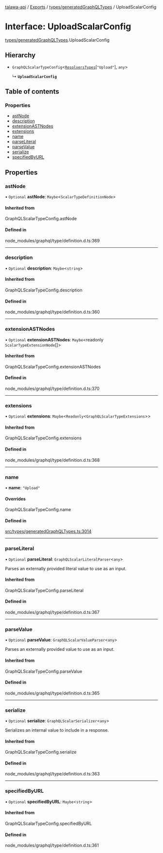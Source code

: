 [talawa-api](../README.md) / [Exports](../modules.md) / [types/generatedGraphQLTypes](../modules/types_generatedGraphQLTypes.md) / UploadScalarConfig

# Interface: UploadScalarConfig

[types/generatedGraphQLTypes](../modules/types_generatedGraphQLTypes.md).UploadScalarConfig

## Hierarchy

- `GraphQLScalarTypeConfig`\<[`ResolversTypes`](../modules/types_generatedGraphQLTypes.md#resolverstypes)[``"Upload"``], `any`\>

  ↳ **`UploadScalarConfig`**

## Table of contents

### Properties

- [astNode](types_generatedGraphQLTypes.UploadScalarConfig.md#astnode)
- [description](types_generatedGraphQLTypes.UploadScalarConfig.md#description)
- [extensionASTNodes](types_generatedGraphQLTypes.UploadScalarConfig.md#extensionastnodes)
- [extensions](types_generatedGraphQLTypes.UploadScalarConfig.md#extensions)
- [name](types_generatedGraphQLTypes.UploadScalarConfig.md#name)
- [parseLiteral](types_generatedGraphQLTypes.UploadScalarConfig.md#parseliteral)
- [parseValue](types_generatedGraphQLTypes.UploadScalarConfig.md#parsevalue)
- [serialize](types_generatedGraphQLTypes.UploadScalarConfig.md#serialize)
- [specifiedByURL](types_generatedGraphQLTypes.UploadScalarConfig.md#specifiedbyurl)

## Properties

### astNode

• `Optional` **astNode**: `Maybe`\<`ScalarTypeDefinitionNode`\>

#### Inherited from

GraphQLScalarTypeConfig.astNode

#### Defined in

node_modules/graphql/type/definition.d.ts:369

___

### description

• `Optional` **description**: `Maybe`\<`string`\>

#### Inherited from

GraphQLScalarTypeConfig.description

#### Defined in

node_modules/graphql/type/definition.d.ts:360

___

### extensionASTNodes

• `Optional` **extensionASTNodes**: `Maybe`\<readonly `ScalarTypeExtensionNode`[]\>

#### Inherited from

GraphQLScalarTypeConfig.extensionASTNodes

#### Defined in

node_modules/graphql/type/definition.d.ts:370

___

### extensions

• `Optional` **extensions**: `Maybe`\<`Readonly`\<`GraphQLScalarTypeExtensions`\>\>

#### Inherited from

GraphQLScalarTypeConfig.extensions

#### Defined in

node_modules/graphql/type/definition.d.ts:368

___

### name

• **name**: ``"Upload"``

#### Overrides

GraphQLScalarTypeConfig.name

#### Defined in

[src/types/generatedGraphQLTypes.ts:3014](https://github.com/PalisadoesFoundation/talawa-api/blob/fa10711/src/types/generatedGraphQLTypes.ts#L3014)

___

### parseLiteral

• `Optional` **parseLiteral**: `GraphQLScalarLiteralParser`\<`any`\>

Parses an externally provided literal value to use as an input.

#### Inherited from

GraphQLScalarTypeConfig.parseLiteral

#### Defined in

node_modules/graphql/type/definition.d.ts:367

___

### parseValue

• `Optional` **parseValue**: `GraphQLScalarValueParser`\<`any`\>

Parses an externally provided value to use as an input.

#### Inherited from

GraphQLScalarTypeConfig.parseValue

#### Defined in

node_modules/graphql/type/definition.d.ts:365

___

### serialize

• `Optional` **serialize**: `GraphQLScalarSerializer`\<`any`\>

Serializes an internal value to include in a response.

#### Inherited from

GraphQLScalarTypeConfig.serialize

#### Defined in

node_modules/graphql/type/definition.d.ts:363

___

### specifiedByURL

• `Optional` **specifiedByURL**: `Maybe`\<`string`\>

#### Inherited from

GraphQLScalarTypeConfig.specifiedByURL

#### Defined in

node_modules/graphql/type/definition.d.ts:361
